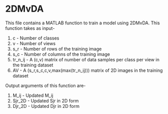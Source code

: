 # 2DMvDA

This file contains a MATLAB function to train a model using 2DMvDA.
This function takes as input-
 1. c        - Number of classes
 2. v        - Number of views
 3. s_r      - Number of rows of the training image
 4. s_c      - Number of columns of the training image
 5. tr_n_ij  - A (c,v) matrix of number of data samples per class per view in the training dataset
 6. AV       - A (s_r,s_c,c,v,max(max(tr_n_ij))) matrix of 2D images in the training dataset

Output arguments of this function are-
1. M_ij   - Updated M_ij
2. Sjr_2D - Updated Sjr in 2D form
3. Djr_2D - Updated Djr in 2D form
